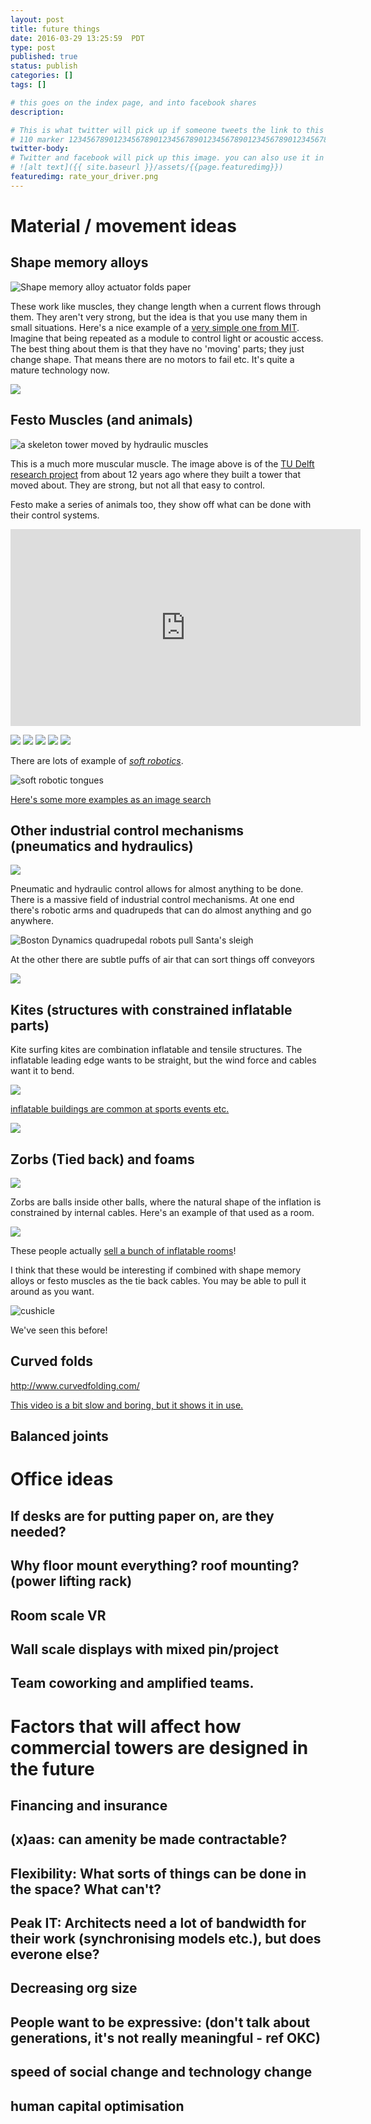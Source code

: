 ```yaml
---
layout: post
title: future things
date: 2016-03-29 13:25:59  PDT
type: post
published: true
status: publish
categories: []
tags: []

# this goes on the index page, and into facebook shares
description: 

# This is what twitter will pick up if someone tweets the link to this page 
# 110 marker 1234567890123456789012345678901234567890123456789012345678901234567890123456789012345678901234567890123456789
twitter-body:
# Twitter and facebook will pick up this image. you can also use it in a post with:
# ![alt text]({{ site.baseurl }}/assets/{{page.featuredimg}}) 
featuredimg: rate_your_driver.png
---
```


# Material / movement ideas

## Shape memory alloys

![Shape memory alloy actuator folds paper](http://fab.cba.mit.edu/classes/863.12/people/laia.mogassoldevila/img/p10/9.gif)

These work like muscles, they change length when a current flows through them. They aren't very strong, but the idea is that you use many them in small situations. Here's a nice example of a [very simple one from MIT](http://fab.cba.mit.edu/classes/863.12/people/laia.mogassoldevila/projects/p10.html). Imagine that being repeated as a module to control light or acoustic access. The best thing about them is that they have no 'moving' parts; they just change shape. That means there are no motors to fail etc. It's quite a mature technology now.

[![](https://mir-s3-cdn-cf.behance.net/project_modules/disp/c7d71a29686511.5605825510d1d.gif)](http://behnazfarahi.prosite.com/204244/7618948/gallery/caress-of-the-gaz)

## Festo Muscles (and animals)

![a skeleton tower moved by hydraulic muscles](http://www.bk.tudelft.nl/fileadmin/Faculteit/BK/Over_de_faculteit/Afdelingen/Hyperbody/Research/Applied_research_Projects/img/16-small.gif)

This is a much more muscular muscle. The image above is of the [TU Delft research project](http://www.bk.tudelft.nl/index.php?id=16060&L=1) from about 12 years ago where they built a tower that moved about. They are strong, but not all that easy to control. 

Festo make a series of animals too, they show off what can be done with their control systems.

<iframe width="560" height="315" src="https://www.youtube.com/embed/fCJCdElCkPQ" frameborder="0" allowfullscreen></iframe>

![](http://i.crackedcdn.com/phpimages/article/1/5/3/238153_v1.gif)
![](http://i.dailymail.co.uk/i/gif/bionickangaroo.gif)
![](https://i.kinja-img.com/gawker-media/image/upload/s--ilcwMrSu--/c_fill,fl_progressive,g_center,h_180,q_80,w_320/odcuovxz0fa0fykoe3ms.gif)
![](http://25.media.tumblr.com/d9a1632a60be603fc99918c0b005f32c/tumblr_n2m0lm6HRX1r83d7lo2_400.gif)
![](http://i.crackedcdn.com/phpimages/article/1/6/3/238163_v1.gif)

There are lots of example of _[soft robotics](http://www.fastcompany.com/3037993/furl-the-eeg-responsive-soft-robotics-future-of-architecture)_.

![soft robotic tongues](http://b.fastcompany.net/multisite_files/fastcompany/imagecache/620x350/poster/2014/11/3037993-poster-poster-furl.gif)

[Here's some more examples as an image search](https://www.google.ca/search?q=soft+robotics&client=ubuntu&espv=2&biw=1855&bih=971&source=lnms&tbm=isch&sa=X&ved=0ahUKEwjT5_mSo8HNAhVL6mMKHbRzDAoQ_AUIBygC)

## Other industrial control mechanisms (pneumatics and hydraulics)

![](https://robinx86.files.wordpress.com/2014/01/medium.gif) 

Pneumatic and hydraulic control allows for almost anything to be done. There is a massive field of industrial control mechanisms. At one end there's robotic arms and quadrupeds that can do almost anything and go anywhere.

![Boston Dynamics quadrupedal robots pull Santa's sleigh](https://i.kinja-img.com/gawker-media/image/upload/s--V3ZtbjAR--/c_scale,fl_progressive,q_80,w_800/ahtm8vl5ywneqeyq1n7y.gif)

At the other there are subtle puffs of air that can sort things off conveyors

[![](https://media.giphy.com/media/hKF9GnXC0JWkE/giphy.gif)](https://giphy.com/gifs/puff-hKF9GnXC0JWkE)

## Kites (structures with constrained inflatable parts)

Kite surfing kites are combination inflatable and tensile structures. The inflatable leading edge wants to be straight, but the wind force and cables want it to bend.

![](http://www.kiteboardingevolution.com/image-files/kiteforlineattachmentdownwind6linesattached.jpg)

[inflatable buildings are common at sports events etc.](https://www.imagine-inflatables.com/Inflatable-Buildings/)

![](https://www.imagine-inflatables.com/images/content/gallery-fullsize/Inflatable-Cube--Building-Large.jpg)

## Zorbs (Tied back) and foams

![](http://i.kinja-img.com/gawker-media/image/upload/t_original/jhudqgkhqfde665x7qkw.gif)

Zorbs are balls inside other balls, where the natural shape of the inflation is constrained by internal cables. Here's an example of that used as a room.

![](http://img.everychina.com/nimg/0f/ef/6194a10752d8544bb37da4bec285.jpg)

These people actually [sell a bunch of inflatable rooms](http://www.everychina.com/p-z52e3bf3-102620043-transparent-room-inflatable-tent-inflatable-bubble-tent-with-blower-cy-m2731.html)!

I think that these would be interesting if combined with shape memory alloys or festo muscles as the tie back cables. You may be able to pull it around as you want.

![cushicle](https://s-media-cache-ak0.pinimg.com/564x/0c/9e/45/0c9e453ef9ad1294e5f9775ea5b566d6.jpg)

We've seen this before!

## Curved folds

http://www.curvedfolding.com/

[This video is a bit slow and boring, but it shows it in use.](https://www.youtube.com/watch?v=tQfmzCIe7jU)

## Balanced joints

# Office ideas

## If desks are for putting paper on, are they needed? 
## Why floor mount everything? roof mounting? (power lifting rack)
## Room scale VR
## Wall scale displays with mixed pin/project
## Team coworking and amplified teams.

# Factors that will affect how commercial towers are designed in the future

## Financing and insurance
## (x)aas: can amenity be made contractable?
## Flexibility: What sorts of things can be done in the space? What can't?
## Peak IT: Architects need a lot of bandwidth for their work (synchronising models etc.), but does everone else?
## Decreasing org size
## People want to be expressive: (don't talk about generations, it's not really meaningful - ref OKC)
## speed of social change and technology change
## human capital optimisation